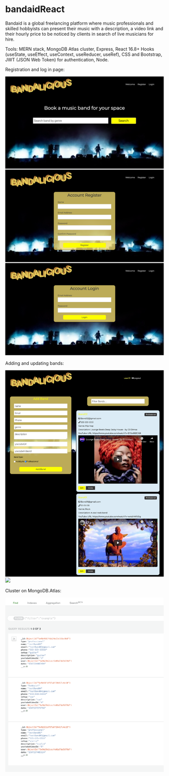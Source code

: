 # bandaidReact

Bandaid is a global freelancing platform where music professionals and skilled hobbyists can present their music with a description, a video link and their hourly price to be noticed by clients in search of live musicians for hire.

Tools: MERN stack, MongoDB Atlas cluster, Express, React 16.8+ Hooks (useState, useEffect, useContext, useReducer, useRef), CSS and Bootstrap, JWT (JSON Web Token) for authentication, Node.

Registration and log in page:

![](assets/welcome.png)
![](assets/register.png)
![](assets/login.png)

Adding and updating bands:

![](assets/filtering.png)
![](assets/)

Cluster on MongoDB.Atlas:

![](assets/Mongo.png)

